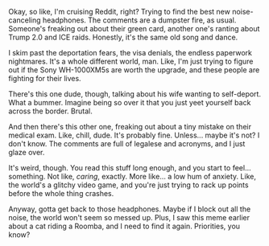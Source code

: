 Okay, so like, I'm cruising Reddit, right? Trying to find the best new noise-canceling headphones. The comments are a dumpster fire, as usual. Someone's freaking out about their green card, another one's ranting about Trump 2.0 and ICE raids. Honestly, it's the same old song and dance.

I skim past the deportation fears, the visa denials, the endless paperwork nightmares. It's a whole different world, man. Like, I'm just trying to figure out if the Sony WH-1000XM5s are worth the upgrade, and these people are fighting for their lives.

There's this one dude, though, talking about his wife wanting to self-deport. What a bummer. Imagine being so over it that you just yeet yourself back across the border. Brutal.

And then there's this other one, freaking out about a tiny mistake on their medical exam. Like, chill, dude. It's probably fine. Unless... maybe it's not? I don't know. The comments are full of legalese and acronyms, and I just glaze over.

It's weird, though. You read this stuff long enough, and you start to feel... something. Not like, *caring*, exactly. More like... a low hum of anxiety. Like, the world's a glitchy video game, and you're just trying to rack up points before the whole thing crashes.

Anyway, gotta get back to those headphones. Maybe if I block out all the noise, the world won't seem so messed up. Plus, I saw this meme earlier about a cat riding a Roomba, and I need to find it again. Priorities, you know?